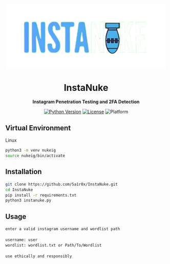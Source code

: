 <div align="center">
  <img src="InstaNukeLogo.png" alt="Logo" width="500">
</div>

<h1 align="center">InstaNuke</h1>

<p align="center">
  <strong>Instagram Penetration Testing and 2FA Detection</strong>
</p>

<div align="center">

[![Python Version](https://img.shields.io/badge/Python-3.8%2B-lightblue)](https://www.python.org/)
[![License](https://img.shields.io/badge/License-GNU%33.0-blue)](https://opensource.org/license/gpl-3-0)
![Platform](https://img.shields.io/badge/Platform-Terminal%20%7C%20Interactive-darkblue.svg)

</div>

## Virtual Environment
Linux
```bash
python3 -m venv nukeig
source nukeig/bin/activate
```

## Installation

```bash
git clone https://github.com/5a1r0x/InstaNuke.git
cd InstaNuke
pip install -r requirements.txt
python3 instanuke.py
```

## Usage

```bash
enter a valid instagram username and wordlist path

username: user
wordlist: wordlist.txt or Path/To/Wordlist

use ethically and responsibly
```
